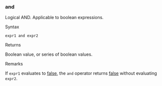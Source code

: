 ### and

Logical AND. Applicable to boolean expressions.

Syntax

```
expr1 and expr2
```

Returns

Boolean value, or series of boolean values.

Remarks

If `expr1` evaluates to [false](#const_false), the `and` operator returns [false](#const_false) without evaluating `expr2`.
